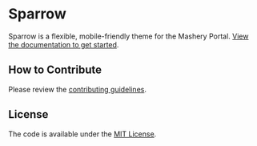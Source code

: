 # Sparrow
Sparrow is a flexible, mobile-friendly theme for the Mashery Portal. [View the documentation to get started](https://mashery.github.com/sparrow/).


## How to Contribute

Please review the [contributing guidelines](CONTRIBUTING.md).


## License

The code is available under the [MIT License](LICENSE.md).